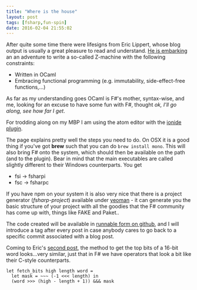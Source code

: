 ```yaml
---
title: "Where is the house"
layout: post
tags: [fsharp,fun-spin]
date: 2016-02-04 21:55:02
---
```


After quite some time there were lifesigns from Eric Lippert, whose blog output
is usually a great pleasure to read and understand.
[He is embarking][1] an an adventure to write a so-called Z-machine with the following
constraints:

* Written in OCaml
* Embracing functional programming (e.g. immutability, side-effect-free functions,...)

As far as my understanding goes OCaml is F#'s mother, syntax-wise, and me, looking
for an excuse to have some fun with F#, thought _ok, I'll go along, see how far I get_.

For trodding along on my MBP I am using the atom editor with the [ionide plugin][2].

The page explains pretty well the steps you need to do. On OSX it is a good thing if you've got __brew__ such that you can do `brew install mono`.
This will also bring F# onto the system, which should then be available on the path (and to the plugin). Bear in mind that the main executables are called slightly different to their Windows counterparts. You get

* fsi -> fsharpi
* fsc -> fsharpc

If you have npm on your system it is also very nice that there is a project generator (_fsharp-project_) available under [yeoman][3] - it can generate you the basic structure of your project with all the goodies that the F# community has come up with, things like FAKE and Paket..

The code created will be available in [runnable form on github][4], and I will introduce a tag after every post in case anybody cares to go back to a specific commit associated with a blog post.

Coming to Eric's [second post][5], the method to get the top bits of a 16-bit word looks...very similar, just that
in F# we have operators that look a bit like their C-style counterparts.


~~~
let fetch_bits high length word =
  let mask = ~~~ (-1 <<< length) in
  (word >>> (high - length + 1)) &&& mask
~~~

[1]: http://ericlippert.com/2016/02/01/west-of-house/
[2]: http://ionide.io
[3]: http://yeoman.io
[4]: https://github.com/flq/ionized-z-machine
[5]: http://ericlippert.com/2016/02/03/north-of-house/#more-3446
